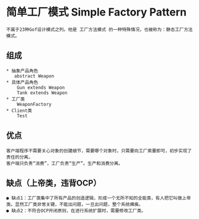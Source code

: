 # 简单工厂模式 Simple Factory Pattern
    不属于23种Gof设计模式之列。他是 工厂方法模式 的一种特殊情况，也被称为：静态工厂方法模式。

## 组成
    * 抽象产品角色
       abstract Weapon
    * 具体产品角色
        Gun extends Weapon
        Tank extends Weapon
    * 工厂类
        WeaponFactory
    * Client类
        Test

## 优点
    客户端程序不需要关心对象的创建细节，需要哪个对象时，只需要向工厂索要即可，初步实现了责任的分离。
    客户端只负责“消费”，工厂负责“生产”。生产和消费分离。

## 缺点（上帝类，违背OCP）
    ● 缺点1：工厂类集中了所有产品的创造逻辑，形成一个无所不知的全能类，有人把它叫做上帝类。显然工厂类非常关键，不能出问题，一旦出问题，整个系统瘫痪。
    ● 缺点2：不符合OCP开闭原则，在进行系统扩展时，需要修改工厂类。
    